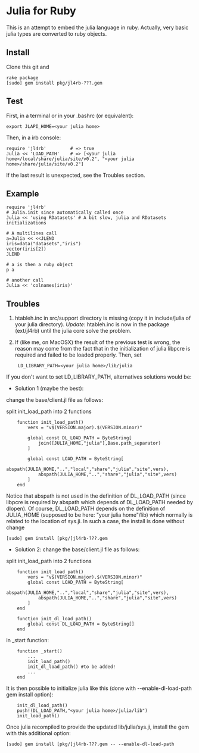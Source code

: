 # Julia for Ruby

This is an attempt to embed the julia language in ruby. Actually, very basic julia types are converted to ruby objects.


## Install

Clone this git and

	rake package
	[sudo] gem install pkg/jl4rb-???.gem
		

## Test

First, in a terminal or in your .bashrc (or equivalent):

	export JLAPI_HOME=<your julia home>

Then, in a irb console:

```{.ruby execute="false"}
require 'jl4rb'			# => true
Julia << 'LOAD_PATH'	# => [<your julia home>/local/share/julia/site/v0.2", "<your julia home>/share/julia/site/v0.2"]
```

If the last result is unexpected, see the Troubles section.

## Example
```{.ruby execute="false"}
require 'jl4rb'
# Julia.init since automatically called once
Julia << 'using RDatasets' # A bit slow, julia and RDatasets initializations

# A multilines call 
a=Julia << <<JLEND
iris=data("datasets","iris")
vector(iris[2])
JLEND

# a is then a ruby object
p a

# another call
Julia << 'colnames(iris)'
```

## Troubles

1. htableh.inc in src/support directory is missing (copy it in include/julia of your julia directory). *Update*: htableh.inc is now in the package (ext/jl4rb) until the julia core solve the problem. 

2. If (like me, on MacOSX) the result of the previous test is wrong, the reason may come from the fact that in the initialization of julia libpcre is required and failed to be loaded properly. Then, set


		LD_LIBRARY_PATH=<your julia home>/lib/julia


If you don't want to set LD_LIBRARY_PATH, alternatives solutions would be:

* Solution 1 (maybe the best): 

change the base/client.jl file as follows: 

split init_load_path into 2 functions

```{.julia execute="false"}
	function init_load_path()
		vers = "v$(VERSION.major).$(VERSION.minor)"
		
		global const DL_LOAD_PATH = ByteString[
			join([JULIA_HOME,"julia"],Base.path_separator)
		]
		
		global const LOAD_PATH = ByteString[
			abspath(JULIA_HOME,"..","local","share","julia","site",vers),
			abspath(JULIA_HOME,"..","share","julia","site",vers)
		]
	end
```

Notice that abspath is not used in the definition of DL_LOAD_PATH (since libpcre is required by abspath which depends of DL_LOAD_PATH needed by dlopen). 
Of course, DL_LOAD_PATH depends on the definition of JULIA_HOME (supposed to be here: "your julia home"/lib) which normally is related to 
the location of sys.ji. In such a case, the install is done without change

	[sudo] gem install [pkg/]jl4rb-???.gem

* Solution 2:  change the base/client.jl file as follows: 

split init_load_path into 2 functions

```{.julia execute="false"}
	function init_load_path()
		vers = "v$(VERSION.major).$(VERSION.minor)"
		global const LOAD_PATH = ByteString[
			abspath(JULIA_HOME,"..","local","share","julia","site",vers),
			abspath(JULIA_HOME,"..","share","julia","site",vers)
		]
	end
	 
	function init_dl_load_path()
		global const DL_LOAD_PATH = ByteString[]
	end
```

in _start function:

```{.julia execute="false"}
	function _start()
		...
		init_load_path()
		init_dl_load_path() #to be added!
		...
	end
```

It is then possible to initialize julia like this (done with --enable-dl-load-path gem install option):

```{.julia execute="false"}
	init_dl_load_path()
	push!(DL_LOAD_PATH,"<your julia home>/julia/lib")
	init_load_path()
```

Once julia recompiled to provide the updated lib/julia/sys.ji, install the gem with this additional option:

	[sudo] gem install [pkg/]jl4rb-???.gem -- --enable-dl-load-path

